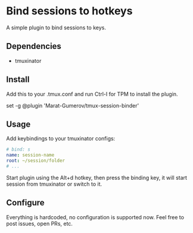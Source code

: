 # Bind sessions to hotkeys

A simple plugin to bind sessions to keys.

## Dependencies

- tmuxinator

## Install

Add this to your .tmux.conf and run Ctrl-I for TPM to install the plugin.

set -g @plugin 'Marat-Gumerov/tmux-session-binder'

## Usage

Add keybindings to your tmuxinator configs:
```yml
# bind: s
name: session-name
root: ~/session/folder
# ...
```

Start plugin using the Alt+d hotkey, then press the binding key, it will start session from tmuxinator or switch to it.

## Configure

Everything is hardcoded, no configuration is supported now. Feel free to post issues, open PRs, etc.
